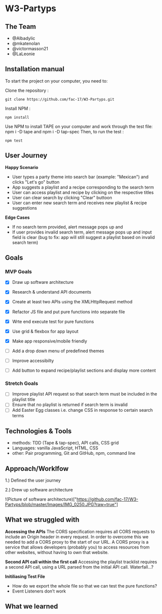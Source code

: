 # W3-Partyps

## The Team 
- @Albadylic 
- @mkatenolan
- @victormasson21 
- @LaLeonie

## Installation manual 
To start the project on your computer, you need to:

Clone the repository :
```
git clone https://github.com/fac-17/W3-Partyps.git
```
Install NPM :
```
npm install
```

Use NPM to install TAPE on your computer and work through the test file: npm i -D tape and npm i -D tap-spec
Then, to run the test :
```
npm test
```

## User Journey 
**Happy Scenario** 
- User types a party theme into search bar (example: "Mexican") and clicks "Let's go" button 
- App suggests a playlist and a recipe corresponding to the search term 
- User can access playlist and recipe by clicking on the respective titles
- User can clear search by clicking "Clear" buttoon 
- User can enter new search term and receives new playlist & recipe suggestions

**Edge Cases** 
- If no search term provided, alert message pops up and
- If user provides invalid search term, alert message pops up and input field is clear 
(bug to fix: app will still suggest a playlist based on invalid search term) 


## Goals
### MVP Goals
- [x] Draw up software architecture
- [x] Research & understand API documents
- [x] Create at least two APIs using the XMLHttpRequest method
- [x] Refactor JS file and put pure functions into separate file 
- [x] Wrte end execute test for pure functions 
- [x] Use grid & flexbox for app layout 
- [x] Make app responsive/mobile friendly
- [ ] Add a drop down menu of predefined themes
- [ ] Improve accessibilty 
- [ ] Add button to expand recipe/playlist sections and display more content 


### Stretch Goals
- [ ] Improve playlist API request so that search term must be included in the playlist title 
- [ ] Ensure that no playlist is returned if search term is invalid
- [ ] Add Easter Egg classes i.e. change CSS in response to certain search terms 

## Technologies & Tools 
- methods: TDD (Tape & tap-spec), API calls, CSS grid
- Languages: vanilla JavaScript, HTML, CSS
- other: Pair programming, Git and GitHub, npm, command line

## Approach/Worklfow 
1.) Defined the user journey


2.) Drew up software architecture 


!(Picture of software architecture)["https://github.com/fac-17/W3-Partyps/blob/master/Images/IMG_0250.JPG?raw=true"]



## What we struggled with
**Accessing the APIs** 
The CORS specification requires all CORS requests to include an Origin header in every request.  In order to overcome this we needed to add a CORS proxy to the start of our URL. A CORS proxy is a service that allows developers (probably you) to access resources from other websites, without having to own that website.

**Second API call within the first call**
Accessing the playlist tracklist requires a second API call, using a URL parsed from the initial API call. Waterfall…?

**Initiliasing Test File**
- How do we export the whole file so that we can test the pure functions?
- Event Listeners don’t work

## What we learned
